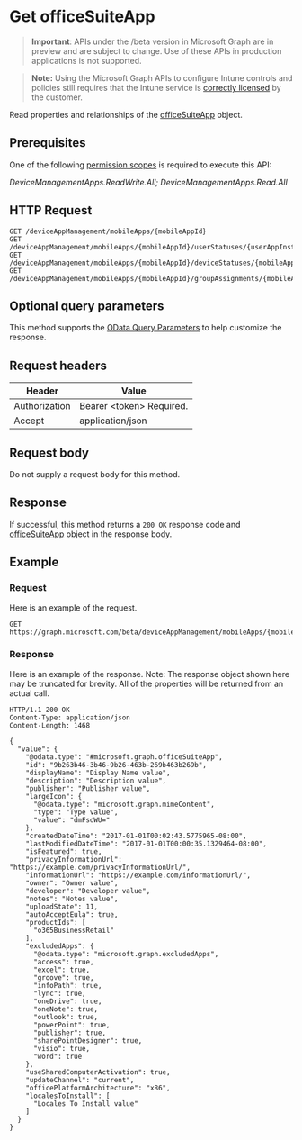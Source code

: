 ﻿# Get officeSuiteApp

> **Important**: APIs under the /beta version in Microsoft Graph are in preview and are subject to change. Use of these APIs in production applications is not supported.

> **Note:** Using the Microsoft Graph APIs to configure Intune controls and policies still requires that the Intune service is [correctly licensed](https://go.microsoft.com/fwlink/?linkid=839381) by the customer.

Read properties and relationships of the [officeSuiteApp](../resources/intune_apps_officesuiteapp.md) object.
## Prerequisites
One of the following [permission scopes](https://developer.microsoft.com/en-us/graph/docs/authorization/permission_scopes) is required to execute this API:

*DeviceManagementApps.ReadWrite.All; DeviceManagementApps.Read.All*
## HTTP Request
<!-- {
  "blockType": "ignored"
}
-->
```http
GET /deviceAppManagement/mobileApps/{mobileAppId}
GET /deviceAppManagement/mobileApps/{mobileAppId}/userStatuses/{userAppInstallStatusId}/app/
GET /deviceAppManagement/mobileApps/{mobileAppId}/deviceStatuses/{mobileAppInstallStatusId}/app/
GET /deviceAppManagement/mobileApps/{mobileAppId}/groupAssignments/{mobileAppGroupAssignmentId}/app/
```

## Optional query parameters
This method supports the [OData Query Parameters](https://developer.microsoft.com/en-us/graph/docs/overview/query_parameters) to help customize the response.
## Request headers
|Header|Value|
|---|---|
|Authorization|Bearer &lt;token&gt; Required.|
|Accept|application/json|

## Request body
Do not supply a request body for this method.

## Response
If successful, this method returns a `200 OK` response code and [officeSuiteApp](../resources/intune_apps_officesuiteapp.md) object in the response body.

## Example
### Request
Here is an example of the request.
```http
GET https://graph.microsoft.com/beta/deviceAppManagement/mobileApps/{mobileAppId}
```

### Response
Here is an example of the response. Note: The response object shown here may be truncated for brevity. All of the properties will be returned from an actual call.
```http
HTTP/1.1 200 OK
Content-Type: application/json
Content-Length: 1468

{
  "value": {
    "@odata.type": "#microsoft.graph.officeSuiteApp",
    "id": "9b263b46-3b46-9b26-463b-269b463b269b",
    "displayName": "Display Name value",
    "description": "Description value",
    "publisher": "Publisher value",
    "largeIcon": {
      "@odata.type": "microsoft.graph.mimeContent",
      "type": "Type value",
      "value": "dmFsdWU="
    },
    "createdDateTime": "2017-01-01T00:02:43.5775965-08:00",
    "lastModifiedDateTime": "2017-01-01T00:00:35.1329464-08:00",
    "isFeatured": true,
    "privacyInformationUrl": "https://example.com/privacyInformationUrl/",
    "informationUrl": "https://example.com/informationUrl/",
    "owner": "Owner value",
    "developer": "Developer value",
    "notes": "Notes value",
    "uploadState": 11,
    "autoAcceptEula": true,
    "productIds": [
      "o365BusinessRetail"
    ],
    "excludedApps": {
      "@odata.type": "microsoft.graph.excludedApps",
      "access": true,
      "excel": true,
      "groove": true,
      "infoPath": true,
      "lync": true,
      "oneDrive": true,
      "oneNote": true,
      "outlook": true,
      "powerPoint": true,
      "publisher": true,
      "sharePointDesigner": true,
      "visio": true,
      "word": true
    },
    "useSharedComputerActivation": true,
    "updateChannel": "current",
    "officePlatformArchitecture": "x86",
    "localesToInstall": [
      "Locales To Install value"
    ]
  }
}
```



